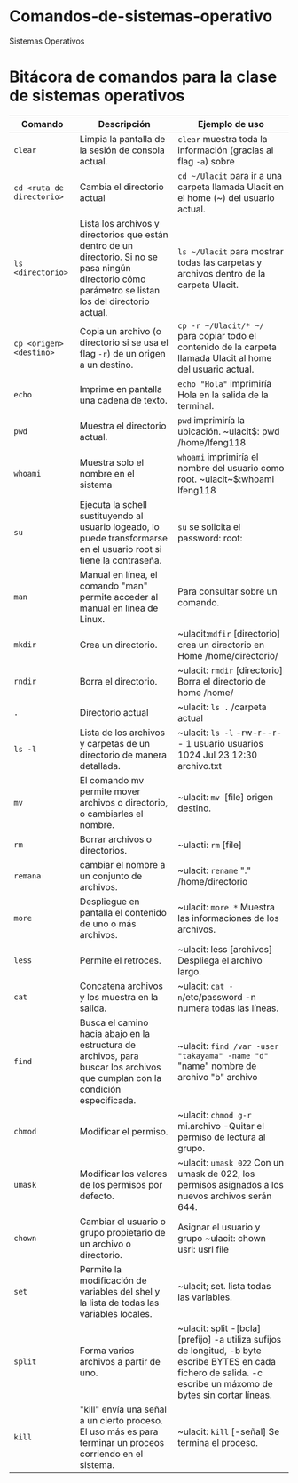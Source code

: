 # Comandos-de-sistemas-operativo
Sistemas Operativos
# Bitácora de comandos para la clase de sistemas operativos

| Comando                     | Descripción                                        | Ejemplo de uso          |
|-----------------------------|----------------------------------------------------|----------------------------------------------------|
| `clear` | Limpia la pantalla de la sesión de consola actual. | `clear` muestra toda la información (gracias al flag `-a`) sobre 
| `cd <ruta de directorio>` | Cambia el directorio actual | `cd ~/Ulacit` para ir a una carpeta llamada Ulacit en el home (~) del usuario actual. |
| `ls <directorio>` | Lista los archivos y directorios que están dentro de un directorio. Si no se pasa ningún directorio cómo parámetro se listan los del directorio actual. | `ls ~/Ulacit` para mostrar todas las carpetas y archivos dentro de la carpeta Ulacit. |
| `cp <origen> <destino>` | Copia un archivo (o directorio si se usa el flag `-r`) de un origen a un destino. | `cp -r ~/Ulacit/* ~/` para copiar todo el contenido de la carpeta llamada Ulacit al home del usuario actual. |
|`echo`| Imprime en pantalla una cadena de texto. | `echo "Hola"` imprimiría Hola en la salida de la terminal. |
|`pwd` | Muestra el directorio actual. | `pwd` imprimiría la ubicación. ~ulacit$: pwd /home/lfeng118|
|`whoami` | Muestra solo el nombre en el sistema | `whoami` imprimiría el nombre del usuario como root. ~ulacit~$:whoami lfeng118|
|`su` | Ejecuta la schell sustituyendo al usuario logeado, lo puede transformarse en el usuario root si tiene la contraseña. |`su` se solicita el password: root: |
|`man` | Manual en línea, el comando "man" permite acceder al manual en línea de Linux. | Para consultar sobre un comando. |  
|`mkdir` | Crea un directorio. | ~ulacit:`mdfir` [directorio] crea un directorio en Home /home/directorio/ | 
|`rndir` | Borra el directorio. | ~ulacit: `rmdir` [directorio] Borra el directorio de home /home/ |
| `. ` | Directorio actual|~ulacit: `ls .`  /carpeta actual|
|`ls -l` | Lista de los archivos y carpetas de un directorio de manera detallada. | ~ulacit: `ls -l` -rw-r--r-- 1 usuario usuarios 1024 Jul 23 12:30 archivo.txt |
| `mv` | El comando mv permite mover archivos o directorio, o cambiarles el nombre. | ~ulacit:  `mv `[file] origen destino. |
| `rm` | Borrar archivos o directorios. | ~ulacti: `rm` [file] |
|`remana` | cambiar el nombre a un conjunto de archivos. | ~ulacit: `rename` "." /home/directorio |
| `more` | Despliegue en pantalla el contenido de uno o más archivos. | ~ulacit: `more *` Muestra las informaciones de los archivos. | 
|` less ` | Permite el retroces. | ~ulacit: less [archivos] Despliega el archivo largo. | 
| `cat` | Concatena archivos y los muestra en la salida. | ~ulacit: `cat -n`/etc/password -n numera todas las líneas. |
| `find` | Busca el camino hacia abajo en la estructura de archivos, para buscar los archivos que cumplan con la condición especificada. | ~ulacit: `find /var -user "takayama" -name "d"` "name" nombre de archivo "b" archivo |
| `chmod` | Modificar el permiso. | ~ulacit: `chmod g-r` mi.archivo -Quitar el permiso de lectura al grupo. | 
|`umask` | Modificar los valores de los permisos por defecto. | ~ulacit: `umask 022` Con un umask de 022, los permisos asignados a los nuevos archivos serán 644. |
| `chown` | Cambiar el usuario o grupo propietario de un archivo o directorio. | Asignar el usuario y grupo ~ulacit: chown usrl: usrl file | 
| `set` | Permite la modificación de variables del shel y la lista de todas las variables locales. | ~ulacit; set.  lista todas las variables. | 
|`split` | Forma varios archivos a partir de uno. | ~ulacit: split -[bcla] [prefijo] -a utiliza sufijos de longitud, -b byte escribe BYTES en cada fichero de salida. -c escribe un máxomo de bytes sin cortar líneas. | 
| `kill` | "kill" envía una señal a un cierto proceso. El uso más es para terminar un proceos corriendo en el sistema. | ~ulacit: `kill` [-señal] Se termina el proceso. | 


